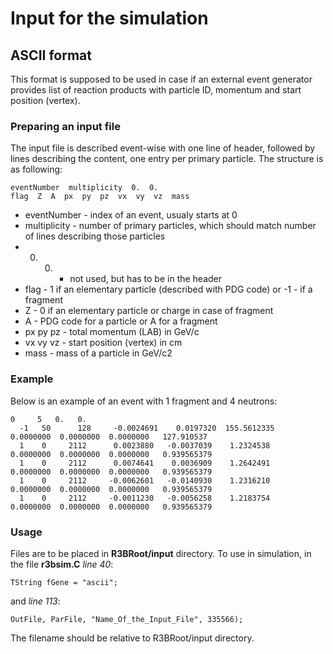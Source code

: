 # Input for the simulation

## ASCII format

This format is supposed to be used in case if an external event generator provides list of reaction products with particle ID, momentum and start position (vertex).

### Preparing an input file

The input file is described event-wise with one line of header, followed by lines describing the content, one entry per primary particle. The structure is as following:

~~~
eventNumber  multiplicity  0.  0.
flag  Z  A  px  py  pz  vx  vy  vz  mass
~~~

* eventNumber - index of an event, usualy starts at 0
* multiplicity - number of primary particles, which should match number of lines describing those particles
* 0.  0. - not used, but has to be in the header
* flag - 1 if an elementary particle (described with PDG code) or -1 - if a fragment
* Z - 0 if an elementary particle or charge in case of fragment
* A - PDG code for a particle or A for a fragment
* px py pz - total momentum (LAB) in GeV/c
* vx vy vz - start position (vertex) in cm
* mass - mass of a particle in GeV/c2

### Example

Below is an example of an event with 1 fragment and 4 neutrons:

~~~
0     5   0.   0.
  -1   50      128     -0.0024691    0.0197320  155.5612335    0.0000000  0.0000000  0.0000000   127.910537
  1    0     2112      0.0023880   -0.0037039    1.2324538    0.0000000  0.0000000  0.0000000   0.939565379
  1    0     2112      0.0074641    0.0036909    1.2642491    0.0000000  0.0000000  0.0000000   0.939565379
  1    0     2112     -0.0062601   -0.0140930    1.2316210    0.0000000  0.0000000  0.0000000   0.939565379
  1    0     2112     -0.0011230   -0.0056258    1.2183754    0.0000000  0.0000000  0.0000000   0.939565379
~~~

### Usage

Files are to be placed in __R3BRoot/input__ directory. To use in simulation, in the file __r3bsim.C__ _line 40_:

~~~
TString fGene = "ascii";
~~~

and _line 113_:

~~~
OutFile, ParFile, "Name_Of_the_Input_File", 335566);
~~~

The filename should be relative to R3BRoot/input directory.
